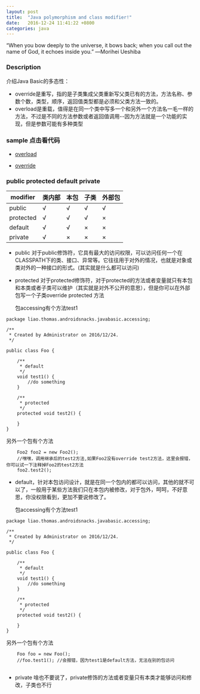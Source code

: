 ```yaml
---
layout: post
title:  "Java polymorphism and class modifier!"
date:   2016-12-24 11:41:22 +0800
categories: java
---
```


“When you bow deeply to the universe, it bows back; when you call out the name of God, it echoes inside you.”
―Morihei Ueshiba

### Description
介绍Java Basic的多态性：
- override是重写，指的是子类集成父类重新写父类已有的方法，方法名称、参数个数，类型，顺序，返回值类型都是必须和父类方法一致的。
- overload是重载，值得是在同一个类中写多一个和另外一个方法名一毛一样的方法，不过是不同的方法参数或者返回值调用--因为方法就是一个功能的实现，但是参数可能有多种类型


### sample 点击看代码
- [overload](https://github.com/liao123abc/AndroidSnacks/tree/master/app/src/main/java/liao/thomas/androidsnacks/javabasic/overload)

- [override](https://github.com/liao123abc/AndroidSnacks/tree/master/app/src/main/java/liao/thomas/androidsnacks/javabasic/override)

### public protected default private

| modifier  | 类内部  | 本包   | 子类   | 外部包  |
| --------- | ---- | ---- | ---- | ---- |
| public    | √    | √    | √    | √    |
| protected | √    | √    | √    | ×    |
| default   | √    | √    | ×    | ×    |
| private   | √    | ×    | ×    | ×    |

- public 
  对于public修饰符，它具有最大的访问权限，可以访问任何一个在CLASSPATH下的类、接口、异常等。它往往用于对外的情况，也就是对象或类对外的一种接口的形式。(其实就是什么都可以访问)

- protected
  对于protected修饰符，对于protected的方法或者变量就只有本包和本类或者子类可以维护（其实就是对外不公开的意思），但是你可以在外部包写一个子类override protected
  方法

   包accessing有个方法test1

```
package liao.thomas.androidsnacks.javabasic.accessing;

/**
 * Created by Administrator on 2016/12/24.
 */

public class Foo {

    /**
     * default
     */
    void test1() {
        //do something
    }

    /**
     * protected
     */
    protected void test2() {

    }
}

```
   另外一个包有个方法

```
    Foo2 foo2 = new Foo2();
    //嘿嘿，调用继承后的test2方法,如果Foo2没有override test2方法，这里会报错，你可以试一下注释掉Foo2的test2方法
    foo2.test2();
```




- default，针对本包访问设计，就是在同一个包内的都可以访问，其他的就不可以了，一般用于某些方法我们只在本包内被修改，对于包外，呵呵，不好意思，你没权限看到，更加不要说修改了。

   包accessing有个方法test1

```
package liao.thomas.androidsnacks.javabasic.accessing;

/**
 * Created by Administrator on 2016/12/24.
 */

public class Foo {

    /**
     * default
     */
    void test1() {
        //do something
    }

    /**
     * protected
     */
    protected void test2() {

    }
}

```
   另外一个包有个方法

```
    Foo foo = new Foo();
    //foo.test1(); //会报错，因为test1是default方法，无法在别的包访问
        
```


- private 啥也不要说了，private修饰的方法或者变量只有本类才能够访问和修改，子类也不行
